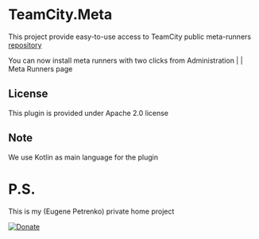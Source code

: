TeamCity.Meta
=============

This project provide easy-to-use access to TeamCity 
public meta-runners [repository](https://github.com/JetBrains/meta-runner-power-pack)

You can now install meta runners with two clicks from 
Administration | <Project> | Meta Runners page

License
-------

This plugin is provided under Apache 2.0 license


Note
----

We use Kotlin as main language for the plugin

P.S.
====
This is my (Eugene Petrenko) private home project

[![Donate](https://www.paypalobjects.com/en_US/i/btn/btn_donate_LG.gif)](https://www.paypal.com/cgi-bin/webscr?cmd=_s-xclick&hosted_button_id=AJRXZ9X6ZKXPJ)


